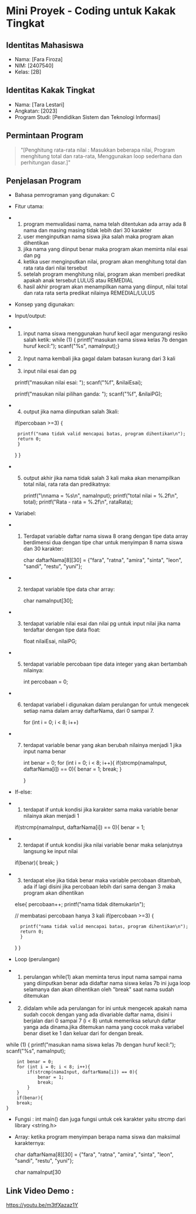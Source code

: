 # Mini Proyek - Coding untuk Kakak Tingkat

## Identitas Mahasiswa
- Nama: [Fara Firoza]
- NIM: [2407540]
- Kelas: [2B]
## Identitas Kakak Tingkat
- Nama: [Tara Lestari]
- Angkatan: [2023]
- Program Studi: [Pendidikan Sistem dan Teknologi Informasi]

## Permintaan Program
> "[Penghitung rata-rata nilai : Masukkan beberapa nilai, Program menghitung total dan rata-rata, Menggunakan loop sederhana dan perhitungan dasar.]"

## Penjelasan Program
- Bahasa pemrograman yang digunakan: C
- Fitur utama:
- 1. program memvalidasi nama, nama telah ditentukan ada array ada 8 nama dan masing masing tidak lebih dari 30 karakter
  2. user menginputkan nama siswa jika salah maka program akan dihentikan
  3. jika nama yang diinput benar maka program akan meminta nilai esai dan pg
  4. ketika user menginputkan nilai, program akan menghitung total dan rata rata dari nilai tersebut
  5. setelah program menghitung nilai, program akan memberi predikat apakah anak tersebut LULUS atau REMEDIAL
  6. hasil akhir program akan menampilkan nama yang diinput, nilai total dan rata rata serta predikat nilainya REMEDIAL/LULUS
 
- Konsep yang digunakan:
 - Input/output:
 - 1. input nama siswa menggunakan huruf kecil agar mengurangi resiko salah ketik:
     while (1) {
        printf("masukan nama siswa kelas 7b dengan huruf kecil:");
        scanf("%s", namaInput);}
      
 - 2. Input nama kembali jika gagal dalam batasan kurang dari 3 kali
      
 - 3. input nilai esai dan pg
      
   printf("masukan nilai esai: ");
    scanf("%f", &nilaiEsai);

    printf("masukan nilai pilihan ganda: ");
    scanf("%f", &nilaiPG);
   
 - 4. output jika nama diinputkan salah 3kali:
      
    if(percobaan >=3) {

        printf("nama tidak valid mencapai batas, program dihentikan\n");
        return 0;
        }
    }
}

 - 5. output akhir jika nama tidak salah 3 kali maka akan menampilkan total nilai, rata rata dan predikatnya:
  
       printf("\nnama = %s\n", namaInput);
    printf("total nilai = %.2f\n", total);
    printf("Rata - rata = %.2f\n", rataRata);

 - Variabel:
 - 1. Terdapat variable daftar nama siswa 8 orang dengan tipe data array berdimensi dua dengan tipe char untuk menyimpan 8 nama siswa dan 30 karakter:
      
       char daftarNama[8][30] = {"fara", "ratna", "amira", "sinta", "leon", "sandi", "restu", "yuni"};

 - 2. terdapat variable tipe data char array:
      
      char namaInput[30];
      
 - 3. terdapat variable nilai esai dan nilai pg untuk input nilai jika nama terdaftar dengan tipe data float:
      
      float nilaiEsai, nilaiPG;
      
 - 5. terdapat variable percobaan tipe data integer yang akan bertambah nilainya:
      
      int percobaan = 0;
      
 - 6. terdapat variabel i digunakan dalam perulangan for untuk mengecek setiap nama dalam array daftarNama, dari 0 sampai 7.
      
      for (int i = 0; i < 8; i++)
      
 - 7. terdapat variable benar yang akan berubah nilainya menjadi 1 jika input nama benar

       int benar = 0;
        for (int i = 0; i < 8; i++){
            if(strcmp(namaInput, daftarNama[i]) == 0){
                benar = 1;
                break;
            }

        }
      
 - If-else:
 - 1. terdapat if untuk kondisi jika karakter sama maka variable benar nilainya akan menjadi 1
      
   if(strcmp(namaInput, daftarNama[i]) == 0){
                benar = 1;
      
- 2. terdapat if untuk kondisi jika nilai variable benar maka selanjutnya langsung ke input nilai
     
    if(benar){
        break;
    }
     
- 3. terdapat else jika tidak benar maka variable percobaan ditambah, ada if lagi disini jika percobaan lebih dari sama dengan 3 maka program akan dihentikan
     
    else{
    percobaan++; 
        printf("nama tidak ditemukan\n");

    // membatasi percobaan hanya 3 kali
    if(percobaan >=3) {

        printf("nama tidak valid mencapai batas, program dihentikan\n");
        return 0;
        }
    }
}
     
 - Loop (perulangan)
 - 1. perulangan while(1) akan meminta terus input nama sampai nama yang diinputkan benar ada didaftar nama siswa kelas 7b ini juga loop selamanya dan akan dihentikan oleh "break" saat nama sudah ditemukan
            
- 2. didalam while ada perulangan for ini untuk mengecek apakah nama sudah cocok dengan yang ada divariable daftar nama, disini i berjalan dari 0 sampai 7 (i < 8) untuk memeriksa seluruh daftar yanga ada dinama.jika ditemukan nama yang cocok maka variabel benar diset ke 1 dan keluar dari for dengan break.
     
 while (1) {
        printf("masukan nama siswa kelas 7b dengan huruf kecil:");
        scanf("%s", namaInput);

        int benar = 0;
        for (int i = 0; i < 8; i++){
            if(strcmp(namaInput, daftarNama[i]) == 0){
                benar = 1;
                break;
            }
        }
        if(benar){
        break;
    }


- Fungsi : int main() dan juga fungsi untuk cek karakter yaitu strcmp dari library <string.h>
  
- Array: ketika program menyimpan berapa nama siswa dan maksimal karakternya:
  
  char daftarNama[8][30] = {"fara", "ratna", "amira", "sinta", "leon", "sandi", "restu", "yuni"};
  
  char namaInput[30

## Link Video Demo :
https://youtu.be/m3tfXazaz1Y
